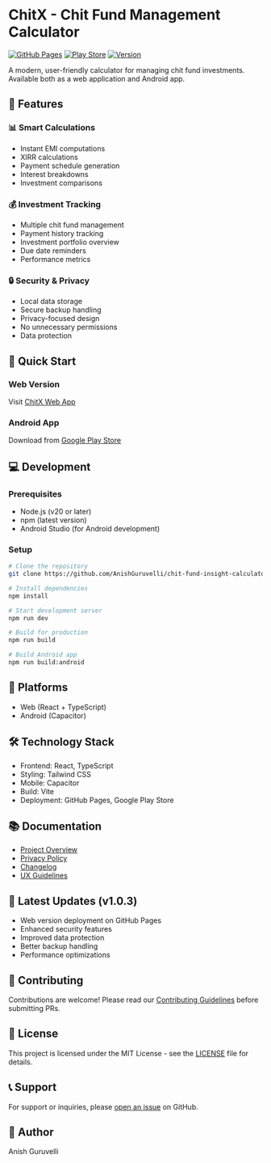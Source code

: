# ChitX - Chit Fund Management Calculator

[![GitHub Pages](https://img.shields.io/badge/Web-GitHub%20Pages-blue)](https://anishguruvelli.github.io/chit-fund-insight-calculator/)
[![Play Store](https://img.shields.io/badge/Android-Play%20Store-green)](https://play.google.com/store/apps)
[![Version](https://img.shields.io/badge/version-1.0.3-purple)](https://github.com/AnishGuruvelli/chit-fund-insight-calculator/releases)

A modern, user-friendly calculator for managing chit fund investments. Available both as a web application and Android app.

## 🌟 Features

### 📊 Smart Calculations
- Instant EMI computations
- XIRR calculations
- Payment schedule generation
- Interest breakdowns
- Investment comparisons

### 💰 Investment Tracking
- Multiple chit fund management
- Payment history tracking
- Investment portfolio overview
- Due date reminders
- Performance metrics

### 🔒 Security & Privacy
- Local data storage
- Secure backup handling
- Privacy-focused design
- No unnecessary permissions
- Data protection

## 🚀 Quick Start

### Web Version
Visit [ChitX Web App](https://anishguruvelli.github.io/chit-fund-insight-calculator/)

### Android App
Download from [Google Play Store](https://play.google.com/store/apps)

## 💻 Development

### Prerequisites
- Node.js (v20 or later)
- npm (latest version)
- Android Studio (for Android development)

### Setup
```bash
# Clone the repository
git clone https://github.com/AnishGuruvelli/chit-fund-insight-calculator.git

# Install dependencies
npm install

# Start development server
npm run dev

# Build for production
npm run build

# Build Android app
npm run build:android
```

## 📱 Platforms
- Web (React + TypeScript)
- Android (Capacitor)

## 🛠️ Technology Stack
- Frontend: React, TypeScript
- Styling: Tailwind CSS
- Mobile: Capacitor
- Build: Vite
- Deployment: GitHub Pages, Google Play Store

## 📚 Documentation
- [Project Overview](docs/OVERVIEW.md)
- [Privacy Policy](docs/privacy-policy.md)
- [Changelog](docs/CHANGELOG.md)
- [UX Guidelines](docs/UX_GUIDELINES.md)

## 🔄 Latest Updates (v1.0.3)
- Web version deployment on GitHub Pages
- Enhanced security features
- Improved data protection
- Better backup handling
- Performance optimizations

## 🤝 Contributing
Contributions are welcome! Please read our [Contributing Guidelines](CONTRIBUTING.md) before submitting PRs.

## 📄 License
This project is licensed under the MIT License - see the [LICENSE](LICENSE) file for details.

## 📞 Support
For support or inquiries, please [open an issue](https://github.com/AnishGuruvelli/chit-fund-insight-calculator/issues) on GitHub.

## 👤 Author

Anish Guruvelli

